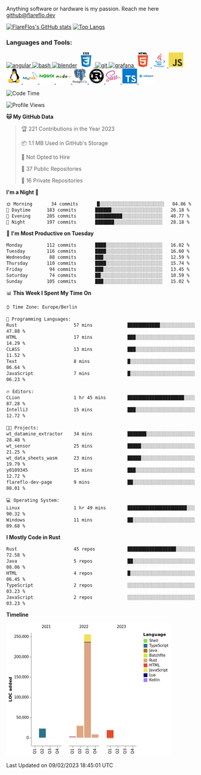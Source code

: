Anything software or hardware is my passion.
Reach me here <a href="mailto:github@flareflo.dev">github@flareflo.dev</a>

[![FlareFlos's GitHub stats](https://github-readme-stats-pe6jw294j-flareflo.vercel.app/api?username=FlareFlo&show_icons=true&theme=github_dark)](https://github.com/FlareFlo/github-readme-stats)
[![Top Langs](https://github-readme-stats-pe6jw294j-flareflo.vercel.app/api/top-langs/?username=FlareFlo&langs_count=10&layout=compact&theme=github_dark)](https://github.com/FlareFlo?tab=repositories)

<h3 align="left">Languages and Tools:</h3>
<div align="left"> 
    <a href="https://angular.io" target="_blank" rel="noreferrer"><img src="https://angular.io/assets/images/logos/angular/angular.svg" alt="angular" width="40" height="40"/> </a> 
    <a href="https://www.gnu.org/software/bash/" target="_blank" rel="noreferrer"> <img src="https://www.vectorlogo.zone/logos/gnu_bash/gnu_bash-icon.svg" alt="bash" width="40" height="40"/> </a> 
    <a href="https://www.blender.org/" target="_blank" rel="noreferrer"> <img src="https://download.blender.org/branding/community/blender_community_badge_white.svg" alt="blender" width="40" height="40"/></a> 
    <a href="https://www.w3schools.com/css/" target="_blank" rel="noreferrer"> <img src="https://raw.githubusercontent.com/devicons/devicon/master/icons/css3/css3-original-wordmark.svg" alt="css3" width="40" height="40"/> </a> 
    <a href="https://git-scm.com/" target="_blank" rel="noreferrer"> <img src="https://www.vectorlogo.zone/logos/git-scm/git-scm-icon.svg" alt="git" width="40" height="40"/> </a> 
    <a href="https://grafana.com" target="_blank" rel="noreferrer"> <img src="https://www.vectorlogo.zone/logos/grafana/grafana-icon.svg" alt="grafana" width="40" height="40"/> </a> 
    <a href="https://www.w3.org/html/" target="_blank" rel="noreferrer"> <img src="https://raw.githubusercontent.com/devicons/devicon/master/icons/html5/html5-original-wordmark.svg" alt="html5" width="40" height="40"/> </a> 
    <a href="https://www.java.com" target="_blank" rel="noreferrer"> <img src="https://raw.githubusercontent.com/devicons/devicon/master/icons/java/java-original.svg" alt="java" width="40" height="40"/> </a> 
    <a href="https://developer.mozilla.org/en-US/docs/Web/JavaScript" target="_blank" rel="noreferrer"> <img src="https://raw.githubusercontent.com/devicons/devicon/master/icons/javascript/javascript-original.svg" alt="javascript" width="40" height="40"/> </a> 
    <a href="https://www.linux.org/" target="_blank" rel="noreferrer"> <img src="https://raw.githubusercontent.com/devicons/devicon/master/icons/linux/linux-original.svg" alt="linux" width="40" height="40"/> </a> 
    <a href="https://www.mysql.com/" target="_blank" rel="noreferrer"> <img src="https://raw.githubusercontent.com/devicons/devicon/master/icons/mysql/mysql-original-wordmark.svg" alt="mysql" width="40" height="40"/> </a> 
    <a href="https://www.nginx.com" target="_blank" rel="noreferrer"> <img src="https://raw.githubusercontent.com/devicons/devicon/master/icons/nginx/nginx-original.svg" alt="nginx" width="40" height="40"/> </a> 
    <a href="https://nodejs.org" target="_blank" rel="noreferrer"> <img src="https://raw.githubusercontent.com/devicons/devicon/master/icons/nodejs/nodejs-original-wordmark.svg" alt="nodejs" width="40" height="40"/> </a> 
    <a href="https://www.postgresql.org" target="_blank" rel="noreferrer"> <img src="https://raw.githubusercontent.com/devicons/devicon/master/icons/postgresql/postgresql-original-wordmark.svg" alt="postgresql" width="40" height="40"/> </a> 
    <a href="https://www.rust-lang.org" target="_blank" rel="noreferrer"> <img src="https://raw.githubusercontent.com/devicons/devicon/master/icons/rust/rust-plain.svg" alt="rust" width="40" height="40"/> </a> 
    <a href="https://sass-lang.com" target="_blank" rel="noreferrer"> <img src="https://raw.githubusercontent.com/devicons/devicon/master/icons/sass/sass-original.svg" alt="sass" width="40" height="40"/> </a> 
    <a href="https://www.typescriptlang.org/" target="_blank" rel="noreferrer"> <img src="https://raw.githubusercontent.com/devicons/devicon/master/icons/typescript/typescript-original.svg" alt="typescript" width="40" height="40"/> </a> 
    <a href="https://webpack.js.org" target="_blank" rel="noreferrer"> <img src="https://raw.githubusercontent.com/devicons/devicon/d00d0969292a6569d45b06d3f350f463a0107b0d/icons/webpack/webpack-original-wordmark.svg" alt="webpack" width="40" height="40"/> </a> 
</div>

<!--START_SECTION:waka-->
![Code Time](http://img.shields.io/badge/Code%20Time-449%20hrs%2052%20mins-blue)

![Profile Views](http://img.shields.io/badge/Profile%20Views-0-blue)

**🐱 My GitHub Data** 

> 🏆 221 Contributions in the Year 2023
 > 
> 📦 1.1 MB Used in GitHub's Storage 
 > 
> 🚫 Not Opted to Hire
 > 
> 📜 37 Public Repositories 
 > 
> 🔑 16 Private Repositories  
 > 
**I'm a Night 🦉** 

```text
🌞 Morning       34 commits       █░░░░░░░░░░░░░░░░░░░░░░░░   04.86 % 
🌆 Daytime      183 commits       ██████░░░░░░░░░░░░░░░░░░░   26.18 % 
🌃 Evening      285 commits       ██████████░░░░░░░░░░░░░░░   40.77 % 
🌙 Night        197 commits       ███████░░░░░░░░░░░░░░░░░░   28.18 % 

```
📅 **I'm Most Productive on Tuesday** 

```text
Monday         112 commits       ████░░░░░░░░░░░░░░░░░░░░░   16.02 % 
Tuesday        116 commits       ████░░░░░░░░░░░░░░░░░░░░░   16.60 % 
Wednesday       88 commits       ███░░░░░░░░░░░░░░░░░░░░░░   12.59 % 
Thursday       110 commits       ████░░░░░░░░░░░░░░░░░░░░░   15.74 % 
Friday          94 commits       ███░░░░░░░░░░░░░░░░░░░░░░   13.45 % 
Saturday        74 commits       ██░░░░░░░░░░░░░░░░░░░░░░░   10.59 % 
Sunday         105 commits       ███░░░░░░░░░░░░░░░░░░░░░░   15.02 % 

```


📊 **This Week I Spent My Time On** 

```text
⌚︎ Time Zone: Europe/Berlin

💬 Programming Languages: 
Rust                     57 mins             ████████████░░░░░░░░░░░░░   47.88 % 
HTML                     17 mins             ███░░░░░░░░░░░░░░░░░░░░░░   14.29 % 
CLASS                    13 mins             ███░░░░░░░░░░░░░░░░░░░░░░   11.52 % 
Text                     8 mins              █░░░░░░░░░░░░░░░░░░░░░░░░   06.64 % 
JavaScript               7 mins              █░░░░░░░░░░░░░░░░░░░░░░░░   06.23 % 

🔥 Editors: 
CLion                    1 hr 45 mins        █████████████████████░░░░   87.28 % 
IntelliJ                 15 mins             ███░░░░░░░░░░░░░░░░░░░░░░   12.72 % 

🐱‍💻 Projects: 
wt_datamine_extractor    34 mins             ███████░░░░░░░░░░░░░░░░░░   28.48 % 
wt_sensor                25 mins             █████░░░░░░░░░░░░░░░░░░░░   21.25 % 
wt_data_sheets_wasm      23 mins             █████░░░░░░░░░░░░░░░░░░░░   19.79 % 
y0109345                 15 mins             ███░░░░░░░░░░░░░░░░░░░░░░   12.72 % 
flareflo-dev-page        9 mins              ██░░░░░░░░░░░░░░░░░░░░░░░   08.01 % 

💻 Operating System: 
Linux                    1 hr 49 mins        ██████████████████████░░░   90.32 % 
Windows                  11 mins             ██░░░░░░░░░░░░░░░░░░░░░░░   09.68 % 

```

**I Mostly Code in Rust** 

```text
Rust                     45 repos            ██████████████████░░░░░░░   72.58 % 
Java                     5 repos             ██░░░░░░░░░░░░░░░░░░░░░░░   08.06 % 
HTML                     4 repos             █░░░░░░░░░░░░░░░░░░░░░░░░   06.45 % 
TypeScript               2 repos             ░░░░░░░░░░░░░░░░░░░░░░░░░   03.23 % 
JavaScript               2 repos             ░░░░░░░░░░░░░░░░░░░░░░░░░   03.23 % 

```


**Timeline**

![Chart not found](https://raw.githubusercontent.com/FlareFlo/FlareFlo/main/charts/bar_graph.png) 


 Last Updated on 09/02/2023 18:45:01 UTC
<!--END_SECTION:waka-->
